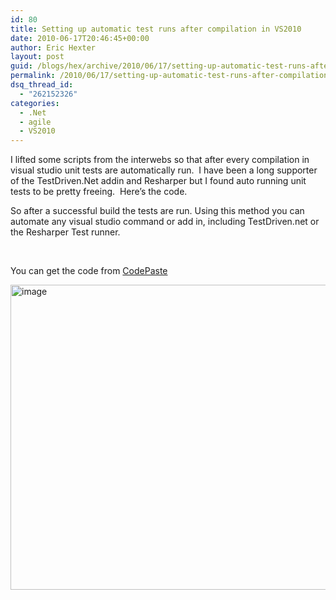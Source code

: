```yaml
---
id: 80
title: Setting up automatic test runs after compilation in VS2010
date: 2010-06-17T20:46:45+00:00
author: Eric Hexter
layout: post
guid: /blogs/hex/archive/2010/06/17/setting-up-automatic-test-runs-after-compilation-in-vs2010.aspx
permalink: /2010/06/17/setting-up-automatic-test-runs-after-compilation-in-vs2010/
dsq_thread_id:
  - "262152326"
categories:
  - .Net
  - agile
  - VS2010
---
```

I lifted some scripts from the interwebs so that after every compilation in visual studio unit tests are automatically run.&#160; I have been a long supporter of the TestDriven.Net addin and Resharper but I found auto running unit tests to be pretty freeing.&#160; Here&#8217;s the code.

So after a successful build the tests are run. Using this method you can automate any visual studio command or add in, including TestDriven.net or the Resharper Test runner.

&#160;

You can get the code from [CodePaste](http://codepaste.net/os62tt)

[<img style="border-bottom: 0px;border-left: 0px;border-top: 0px;border-right: 0px" border="0" alt="image" src="http://lostechies.com/erichexter/files/2011/03/image_thumb_42897E20.png" width="1028" height="488" />](http://lostechies.com/erichexter/files/2011/03/image_637CF0C7.png)